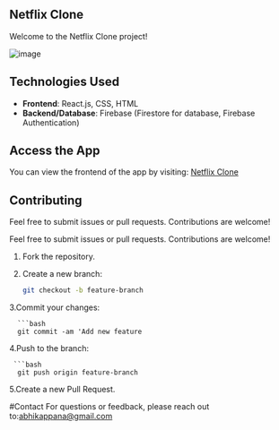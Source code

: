 ## Netflix Clone

Welcome to the Netflix Clone project!

![image](https://github.com/user-attachments/assets/42f12710-896b-4df2-a520-a340d3a064b7)


## Technologies Used

- **Frontend**: React.js, CSS, HTML
- **Backend/Database**: Firebase (Firestore for database, Firebase Authentication)

## Access the App

You can view the frontend of the app by visiting: [Netflix Clone](https://abhikappana.github.io/Netflix-clone/)

## Contributing

Feel free to submit issues or pull requests. Contributions are welcome!

Feel free to submit issues or pull requests. Contributions are welcome!

1. Fork the repository.
2. Create a new branch:

   ```bash
   git checkout -b feature-branch
3.Commit your changes:

      ```bash
      git commit -am 'Add new feature
      
4.Push to the branch:

     ```bash
      git push origin feature-branch

5.Create a new Pull Request.


#Contact
For questions or feedback, please reach out to:abhikappana@gmail.com

